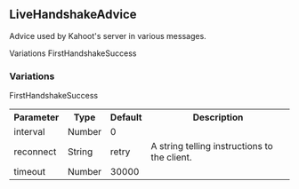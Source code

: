 ## LiveHandshakeAdvice
Advice used by Kahoot's server in various messages.

<div class="navigation">
  <div>
    <span>Variations</span>
    <a link="?scrollTo=FirstHandshakeSuccess" class="nav">FirstHandshakeSuccess</a>
  </div>
</div>

### Variations

<a link="?scrollTo=FirstHandshakeSuccess" class="nam">FirstHandshakeSuccess</a>
<div class="info">
  <table>
    <tr>
      <th>Parameter</th>
      <th>Type</th>
      <th>Default</th>
      <th>Description</th>
    </tr>
    <tr>
      <td>interval</td>
      <td>Number</td>
      <td>0</td>
      <td></td>
    </tr>
    <tr>
      <td>reconnect</td>
      <td>String</td>
      <td>retry</td>
      <td>A string telling instructions to the client.</td>
    </tr>
    <tr>
      <td>timeout</td>
      <td>Number</td>
      <td>30000</td>
      <td></td>
    </tr>
  </table>
</div>
